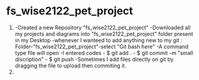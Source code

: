 # fs_wise2122_pet_project
1. -Created a new Repository "fs_wise2122_pet_project"
   -Downloaded all my projects and diagrams into "fs_wise2122_pet_project" folder present in my Desktop
   -whenever I wanteed to add anything new to my git : Folder-"fs_wise2122_pet_project"-select "Git bash here"
   -A command type file will open 
   -I entered codes - $ git add .
                    - $ git commit -m "small discription"
                    - $ git push
   -Sometimes I add files directly on git by dragging the file to upload then commiting it.
2.

